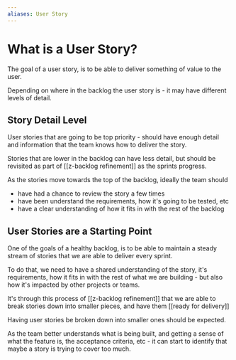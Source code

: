 ```yaml
---
aliases: User Story
---
```

# What is a User Story?

The goal of a user story, is to be able to deliver something of value to the user. 

Depending on where in the backlog the user story is - it may have different levels of detail. 

## Story Detail Level 

User stories that are going to be top priority - should have enough detail and information that the team knows how to deliver the story.

Stories that are lower in the backlog can have less detail, but should be revisited as part of [[z-backlog refinement]] as the sprints progress.

As the stories move towards the top of the backlog, ideally the team should 

- have had a chance to review the story a few times
- have been understand the requirements, how it's going to be tested, etc
- have a clear understanding of how it fits in with the rest of the backlog

## User Stories are a Starting Point

One of the goals of a healthy backlog, is to be able to maintain a steady stream of stories that we are able to deliver every sprint.

To do that, we need to have a shared understanding of the story, it's requirements, how it fits in with the rest of what we are building - but also how it's impacted by other projects or teams.

It's through this process of [[z-backlog refinement]] that we are able to break stories down into smaller pieces, and have them [[ready for delivery]]

Having user stories be broken down into smaller ones should be expected.

As the team better understands what is being built, and getting a sense of what the feature is, the acceptance criteria, etc - it can start to identify that maybe a story is trying to cover too much.









